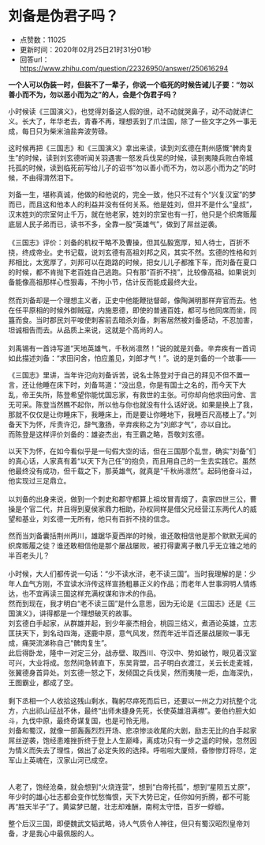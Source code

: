 # 刘备是伪君子吗？
- 点赞数：11025
- 更新时间：2020年02月25日21时31分01秒
- 回答url：https://www.zhihu.com/question/22326950/answer/250616294
<body>
 <p data-pid="YPrgQct7"><b>一个人可以伪装一时，但装不了一辈子，你说一个临死的时候告诫儿子要：“勿以善小而不为，勿以恶小而为之”的人，会是个伪君子吗？</b></p>
 <p data-pid="Thlk8AEZ">小时候读《三国演义》，也觉得刘备这人假的很，动不动就哭鼻子，动不动就讲仁义。长大了，年华老去，青春不再，理想丢到了爪洼国，除了一些文字之外一事无成，每日只为柴米油盐奔波劳碌。</p>
 <p data-pid="1pha2RpB">这时候再把《三国志》和《三国演义》拿出来读，读到刘玄德在荆州感慨“髀肉复生”的时候，读到刘玄德听闻关羽遇害一怒发兵伐吴的时候，读到夷陵兵败白帝城托孤的时候，读到临死前写给儿子的诏书“勿以善小而不为，勿以恶小而为之”的时候，不由得潸然泪下。</p>
 <p data-pid="dWkVOA34">刘备一生，堪称真诚，他做的和他说的，完全一致，他只不过有个“兴复汉室”的梦而已，而且这和他本人的利益并没有任何关系。他是姓刘，但并不是什么“皇叔”，汉末姓刘的宗室何止千万，就在他老家，姓刘的宗室也有一打，他只是个织席贩履底层人民子弟而已，读书不多，全靠一股“英雄气”，做到了屌丝逆袭。<br><br>
  《三国志》评价：刘备的机权干略不及曹操，但其弘毅宽厚，知人待士，百折不挠，终成帝业。史书记载，说刘玄德有高祖刘邦之风，其实不然。玄德的性格和刘邦相比，太宽厚了，刘邦可以在跑路的时候，把女儿儿子都推下车，而刘备在夏口的时候，都不肯抛下老百姓自己逃跑。只有那“百折不挠”，比较像高祖。如果说刘备能像高祖那样心性狠毒，不拘小节，估计反而能成最终大业。<br><br>
  然而刘备却是一个理想主义者，正史中他能鞭挞督邮，像陶渊明那样弃官而去。他在任平原相的时候外御贼寇，内施恩德，即使的普通百姓，都可与他同席而坐，同簋而食。当时郡民刘平唆使刺客前去暗杀刘备，刺客居然被刘备感动，不忍加害，坦诚相告而去。从品质上来说，这就是个高尚的人。<br><br>
  刘禹锡有一首诗写道“天地英雄气，千秋尚凛然！”说的就是刘备。辛弃疾有一首词如此描述刘备：“求田问舍，怕应羞见，刘郎才气！”。说的是刘备的一个故事——</p>
 <p data-pid="k_MrOXU9">《三国志》里讲，当年许氾向刘备诉苦，说名士陈登对于自己的拜见不但不置一言，还让他睡在床下时，刘备骂道：“没出息，你是有国士之名的，而今天下大乱，帝王失所，陈登希望你能忧国忘家，有救世的主张。可你却向他求田问舍、言无可采。陈登当然瞧不起你，所以他与你也就没有什么话好说。如果是换上了我，那就不仅仅是让你睡床下，我睡床上，而是要让你睡地下，我睡百尺高楼上了。”刘备天下为怀，斥责许氾，辞气激扬，辛弃疾称之为“刘郎才气”，亦以自比。<br>
  而陈登是这样评价刘备的：雄姿杰出，有王霸之略，吾敬刘玄德。</p>
 <p data-pid="ZBFlBJLW">以天下为怀，在如今看似乎是一句假大空的话，但在三国那个乱世，确实“刘备”们的真心话，人家真有着“以天下为己任”的抱负，而且用自己的一生去实践它。虽然他最终没有成功，但千载之下，那英雄气，就真是“千秋尚凛然”。起码他奋斗过，他实现过三足鼎立。<br><br>
  以刘备的出身来说，做到一个刺史和郡守都算上祖坟冒青烟了，袁家四世三公，曹操是个官二代，并且得到夏侯家鼎力相助，孙权同样是借父兄经营江东两代人的威望和基业，刘玄德一无所有，他只有百折不挠的信念。</p>
 <p data-pid="6-G2bqXl">然而当刘备囊括荆州两川，雄踞华夏西岸的时候，谁还敢相信他是那个默默无闻的织席贩履之徒？谁还敢相信他是那个屡战屡败，被打得妻离子散几乎无立锥之地的半百老头儿？<br><br>
  小时候，大人们都传说一句话：“少不读水浒，老不读三国”。当时我理解的是：少年人血气方刚，不宜读水浒传这样宣扬粗暴正义的作品；而老年人世事洞明人情练达，也不宜再读三国这样充满权谋和诈术的作品。<br>
  然而到现在，我才明白“老不读三国”是什么意思，因为无论是《三国志》还是《三国演义》，讲得都是一个理想破灭的故事。<br>
  刘玄德白手起家，从群雄并起，到少年豪杰相会，桃园三结义，煮酒论英雄，立志匡扶天下，到名动四海，逐鹿中原，意气风发，然而年近半百还屡战屡败一事无成，痛哭流涕称自己“髀肉复生”。<br>
  此后得卧龙，隆中一对定三分，战赤壁、取西川、夺汉中、势如破竹，眼见着汉室可兴，大业将成。忽然间急转直下，东吴背盟，吕子明白衣渡江，关云长走麦城，张翼德身首异处。刘玄德一怒之下，发倾国之兵伐吴，然而夷陵一炬，血海深仇，王图霸业，都成了空。<br><br>
  剩下丞相一个人收拾这残山剩水，鞠躬尽瘁死而后已，还要以一州之力对抗整个北方，六出祁山征战不休，最终“出师未捷身先死，长使英雄泪满襟”。姜伯约胆大如斗，九伐中原，最终奇谋复国，也是可怜无用。<br>
  刘备和蜀汉，就像一部轰轰烈烈开场、悲凉惨淡收尾的大剧，励志无比的白手起家屌丝逆袭，饱经患难挫折终于登上人生巅峰，离成功只有一步之遥的时候，忽然因为情义而失去了理性，做出了必定失败的选择。呼啦啦大厦倾，昏惨惨灯将尽，定军山上英魂在，汉家山河已成空。<br><br><br>
  人老了，饱经沧桑，就会想到“火烧连营”，想到“白帝托孤”，想到“星陨五丈原”，年少时的雄心壮志都会变作忧愁悔恨，天下大势已定，任你如何折腾，都不可能再“胜天半子”了。黄粱梦已醒，壮志却难酬，南柯太守悟，百岁一蜉蝣。</p>
 <p data-pid="-ZKgyo44">整个后汉三国，即便魏武文韬武略，诗人气质令人神往，但只有蜀汉昭烈皇帝刘备，才是我心中最佩服的人。</p><a data-draft-node="block" data-draft-type="mcn-link-card" data-mcn-id="1215750311157145600"></a>
</body>